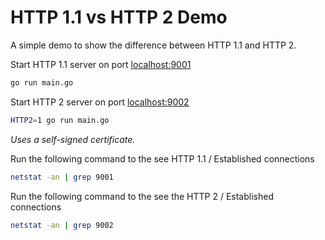 
# HTTP 1.1 vs HTTP 2 Demo

A simple demo to show the difference between HTTP 1.1 and HTTP 2.

Start HTTP 1.1 server on port [localhost:9001](https://localhost:9001)
```bash
go run main.go
```


Start HTTP 2 server on port [localhost:9002](https://localhost:9002)

```bash
HTTP2=1 go run main.go
```
_Uses a self-signed certificate._



Run the following command to the see HTTP 1.1 / Established connections
```bash
netstat -an | grep 9001
```


Run the following command to the see the HTTP 2 / Established connections

```bash
netstat -an | grep 9002
```
